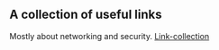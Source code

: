## A collection of useful links
Mostly about networking and security.
[Link-collection](links.html)
